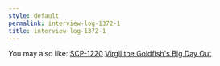 ```yaml
---
style: default
permalink: interview-log-1372-1
title: interview-log-1372-1
---
```

You may also like:
[SCP-1220](http://scp-wiki.net/scp-1220)
[Virgil the Goldfish's Big Day Out](http://scp-wiki.net/something-s-a-bit-fishy-about-all-this)